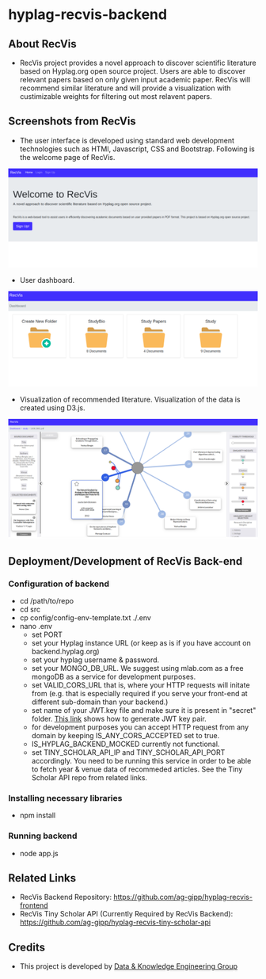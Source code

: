 # hyplag-recvis-backend

## About RecVis
- RecVis project provides a novel approach to discover scientific literature based on Hyplag.org open source project. Users are able to discover relevant papers based on only given input academic paper. RecVis will recommend similar literature and will provide a visualization with custimizable weights for filtering out most relavent papers.

## Screenshots from RecVis
- The user interface is developed using standard web development technologies such as HTMl, Javascript, CSS and Bootstrap. Following is the welcome page of RecVis.

![alt text](https://github.com/ag-gipp/hyplag-recvis-frontend/blob/master/images/recvis-welcome-page.png?raw=true)

- User dashboard.

![alt text](https://github.com/ag-gipp/hyplag-recvis-frontend/blob/master/images/recvis-folders.png?raw=true)

- Visualization of recommended literature. Visualization of the data is created using D3.js.

![alt text](https://github.com/ag-gipp/hyplag-recvis-frontend/blob/master/images/recvis-overview.png?raw=true)

## Deployment/Development of RecVis Back-end
### Configuration of backend
- cd /path/to/repo
- cd src
- cp config/config-env-template.txt ./.env
- nano .env
    - set PORT
    - set your Hyplag instance URL (or keep as is if you have account on backend.hyplag.org)
    - set your hyplag username & password.
    - set your MONGO_DB_URL. We suggest using mlab.com as a free mongoDB as a service for development purposes.
    - set VALID_CORS_URL that is, where your HTTP requests will initate from (e.g. that is especially required if you serve your front-end at different sub-domain than your backend.)
    - set name of your JWT.key file and make sure it is present in "secret" folder. [This link](https://gist.github.com/ygotthilf/baa58da5c3dd1f69fae9) shows how to generate JWT key pair.
    - for development purposes you can accept HTTP request from any domain by keeping IS_ANY_CORS_ACCEPTED set to true.
    - IS_HYPLAG_BACKEND_MOCKED currently not functional.
    - set TINY_SCHOLAR_API_IP and TINY_SCHOLAR_API_PORT accordingly. You need to be running this service in order to be able to fetch year & venue data of recommeded articles. See the Tiny Scholar API repo from related links.

### Installing necessary libraries
- npm install

### Running backend
- node app.js

## Related Links
- RecVis Backend Repository: https://github.com/ag-gipp/hyplag-recvis-frontend
- RecVis Tiny Scholar API (Currently Required by RecVis Backend): https://github.com/ag-gipp/hyplag-recvis-tiny-scholar-api

## Credits
- This project is developed by [Data & Knowledge Engineering Group](https://dke.uni-wuppertal.de/de.html "Data & Knowledge Engineering Group Web Page")